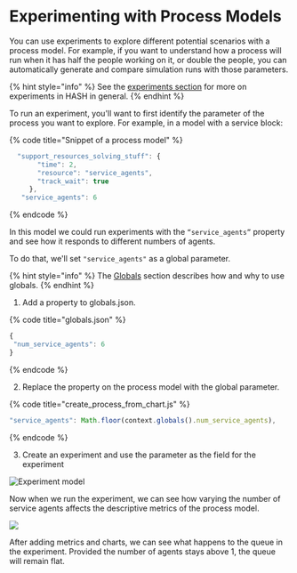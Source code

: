 # Experimenting with Process Models

You can use experiments to explore different potential scenarios with a process model. For example, if you want to understand how a process will run when it has half the people working on it, or double the people, you can automatically generate and compare simulation runs with those parameters.

{% hint style="info" %}
See the [experiments section](../../creating-simulations/experiments/) for more on experiments in HASH in general.
{% endhint %}

To run an experiment, you'll want to first identify the parameter of the process you want to explore. For example, in a model with a service block:

{% code title="Snippet of a process model" %}
```javascript
  "support_resources_solving_stuff": {
       "time": 2,
       "resource": "service_agents",
       "track_wait": true
     },
   "service_agents": 6
```
{% endcode %}

In this model we could run experiments with the `“service_agents”` property and see how it responds to different numbers of agents.

To do that, we'll set `"service_agents"` as a global parameter.

{% hint style="info" %}
The [Globals](../../creating-simulations/configuration/) section describes how and why to use globals.
{% endhint %}

1. Add a property to globals.json.

{% code title="globals.json" %}
```javascript
{
 "num_service_agents": 6
}
```
{% endcode %}

2. Replace the property on the process model with the global parameter.

{% code title="create\_process\_from\_chart.js" %}
```javascript
"service_agents": Math.floor(context.globals().num_service_agents),
```
{% endcode %}

3. Create an experiment and use the parameter as the field for the experiment

![Experiment model](https://lh5.googleusercontent.com/9fJKOO9RlHGjnmFrS4gX2mAWDjXLHlHLTTbfYbFIxBsJ_PWIToyh9N-s0kRCSJU_jWi3sQ1v1bQISW774tbTqy_C7apNVzbr3lEJFxhJndlzWnYlXdWzrAqq2rQOssuLLdw4hP3j)

Now when we run the experiment, we can see how varying the number of service agents affects the descriptive metrics of the process model.

![](https://lh5.googleusercontent.com/EOBydAKWL0GoGZQAZMqFj_weIFdVjdLVtcPX1Q3mtftPQiOfQoPPVk0hc3lS4j1mVp_T2A-ByLBYk9yWlmzMm74sjcALRnyfhLAX-taDlfrpbmcwWsbEs3fTnKg4E1_f6_1fLF4X)

After adding metrics and charts, we can see what happens to the queue in the experiment. Provided the number of agents stays above 1, the queue will remain flat. 

